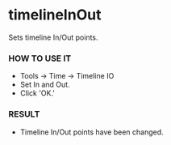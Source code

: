 # timelineInOut

Sets timeline In/Out points.

### HOW TO USE IT

* Tools -> Time -> Timeline IO
* Set In and Out.
* Click 'OK.'

### RESULT

* Timeline In/Out points have been changed.